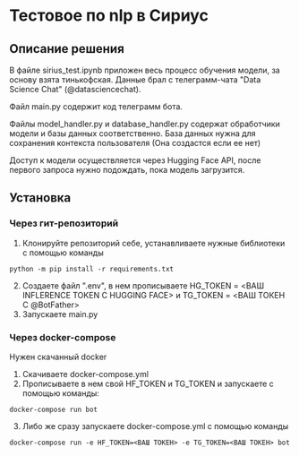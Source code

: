 # Тестовое по nlp в Сириус

## Описание решения

В файле sirius_test.ipynb приложен весь процесс обучения модели, за основу взята тинькофская. Данные брал с телеграмм-чата "Data Science Chat" (@datasciencechat).

Файл main.py содержит код телеграмм бота.

Файлы model_handler.py и database_handler.py содержат обработчики модели и базы данных соответственно. База данных нужна для сохранения контекста пользователя (Она создастся если ее нет)

Доступ к модели осуществляется через Hugging Face API, после первого запроса нужно подождать, пока модель загрузится.

## Установка 
### Через гит-репозиторий
1) Клонируйте репозиторий себе, устанавливаете нужные библиотеки c помощью команды

```
python -m pip install -r requirements.txt
```
2) Создаете файл ".env", в нем прописываете HG_TOKEN = <ВАШ INFLERENCE TOKEN С HUGGING FACE> и TG_TOKEN = <ВАШ ТОКЕН С @BotFather>
3) Запускаете main.py
### Через docker-compose
Нужен скачанный docker
1) Скачиваете docker-compose.yml
2) Прописываете в нем свой HF_TOKEN и TG_TOKEN и запускаете с помощью команды:
```
docker-compose run bot
```
3) Либо же сразу запускаете docker-compose.yml с помощью команды
```
docker-compose run -e HF_TOKEN=<ВАШ ТОКЕН> -e TG_TOKEN=<ВАШ ТОКЕН> bot
```
